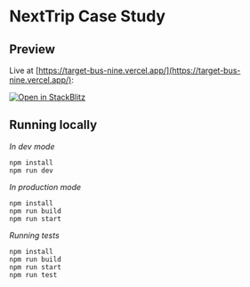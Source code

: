 # NextTrip Case Study

## Preview

Live at [https://target-bus-nine.vercel.app/](https://target-bus-nine.vercel.app/):

[![Open in StackBlitz](https://developer.stackblitz.com/img/open_in_stackblitz.svg)](https://stackblitz.com/github/vercel/next.js/tree/canary/examples/with-tailwindcss)

## Running locally

_In dev mode_

```
npm install
npm run dev
```

_In production mode_

```
npm install
npm run build
npm run start
```

_Running tests_

```
npm install
npm run build
npm run start
npm run test
```

